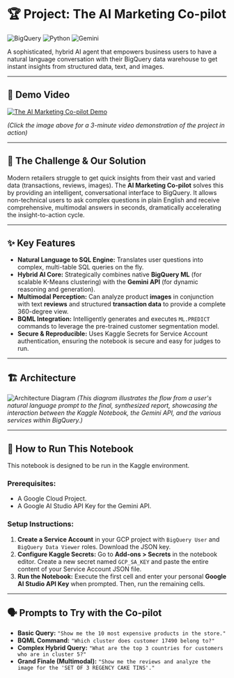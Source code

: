 # 🏆 Project: The AI Marketing Co-pilot

![BigQuery](https://img.shields.io/badge/Google_Cloud-BigQuery-4285F4?style=for-the-badge&logo=google-cloud)
![Python](https://img.shields.io/badge/Python-3776AB?style=for-the-badge&logo=python)
![Gemini](https://img.shields.io/badge/Gemini-8E77D3?style=for-the-badge&logo=google-gemini)

A sophisticated, hybrid AI agent that empowers business users to have a natural language conversation with their BigQuery data warehouse to get instant insights from structured data, text, and images.

---

## 🎥 Demo Video

[![The AI Marketing Co-pilot Demo](https://img.youtube.com/vi/8myGbj3fxpw/0.jpg)](https://youtu.be/8myGbj3fxpw)

*(Click the image above for a 3-minute video demonstration of the project in action)*

---

## 🎯 The Challenge & Our Solution

Modern retailers struggle to get quick insights from their vast and varied data (transactions, reviews, images). The **AI Marketing Co-pilot** solves this by providing an intelligent, conversational interface to BigQuery. It allows non-technical users to ask complex questions in plain English and receive comprehensive, multimodal answers in seconds, dramatically accelerating the insight-to-action cycle.

---

## ✨ Key Features

* **Natural Language to SQL Engine:** Translates user questions into complex, multi-table SQL queries on the fly.
* **Hybrid AI Core:** Strategically combines native **BigQuery ML** (for scalable K-Means clustering) with the **Gemini API** (for dynamic reasoning and generation).
* **Multimodal Perception:** Can analyze product **images** in conjunction with text **reviews** and structured **transaction data** to provide a complete 360-degree view.
* **BQML Integration:** Intelligently generates and executes `ML.PREDICT` commands to leverage the pre-trained customer segmentation model.
* **Secure & Reproducible:** Uses Kaggle Secrets for Service Account authentication, ensuring the notebook is secure and easy for judges to run.

---

## 🏗️ Architecture

![Architecture Diagram](architecture.png)
*(This diagram illustrates the flow from a user's natural language prompt to the final, synthesized report, showcasing the interaction between the Kaggle Notebook, the Gemini API, and the various services within BigQuery.)*

---

## 🚀 How to Run This Notebook

This notebook is designed to be run in the Kaggle environment.

### **Prerequisites:**
* A Google Cloud Project.
* A Google AI Studio API Key for the Gemini API.

### **Setup Instructions:**
1.  **Create a Service Account** in your GCP project with `BigQuery User` and `BigQuery Data Viewer` roles. Download the JSON key.
2.  **Configure Kaggle Secrets:** Go to **Add-ons > Secrets** in the notebook editor. Create a new secret named `GCP_SA_KEY` and paste the entire content of your Service Account JSON file.
3.  **Run the Notebook:** Execute the first cell and enter your personal **Google AI Studio API Key** when prompted. Then, run the remaining cells.

---

## 🗣️ Prompts to Try with the Co-pilot

* **Basic Query:** `"Show me the 10 most expensive products in the store."`
* **BQML Command:** `"Which cluster does customer 17490 belong to?"`
* **Complex Hybrid Query:** `"What are the top 3 countries for customers who are in cluster 5?"`
* **Grand Finale (Multimodal):** `"Show me the reviews and analyze the image for the 'SET OF 3 REGENCY CAKE TINS'."`
